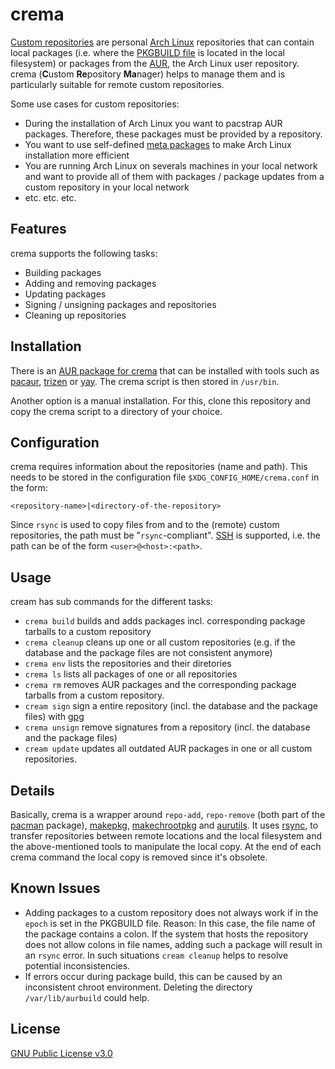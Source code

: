 # crema

[Custom repositories](https://wiki.archlinux.org/index.php/Pacman/Tips_and_tricks#Custom_local_repository) are personal [Arch Linux](https://www.archlinux.org/) repositories that can contain local packages (i.e. where the [PKGBUILD file](https://wiki.archlinux.org/index.php/PKGBUILD) is located in the local filesystem) or packages from the [AUR](https://aur.archlinux.org/), the Arch Linux user repository. crema (**C**ustom **Re**pository  **Ma**nager) helps to manage them and is particularly suitable for remote custom repositories. 

Some use cases for custom repositories:
* During the installation of Arch Linux you want to pacstrap AUR packages. Therefore, these packages must be provided by a repository.
* You want to use self-defined [meta packages](https://disconnected.systems/blog/archlinux-meta-packages/) to make Arch Linux installation more efficient
* You are running Arch Linux on severals machines in your local network and want to provide all of them with packages / package updates from a custom repository in your local network
* etc. etc. etc.

## Features

crema supports the following tasks:

* Building packages
* Adding and removing packages
* Updating packages
* Signing / unsigning packages and repositories
* Cleaning up repositories

## Installation

There is an [AUR package for crema](https://aur.archlinux.org/packages/crema-git/) that can be installed with tools such as [pacaur](https://github.com/E5ten/pacaur), [trizen](https://github.com/trizen/trizen) or [yay](https://github.com/Jguer/yay). The crema script is then stored in `/usr/bin`.

Another option is a manual installation. For this, clone this repository and copy the crema script to a directory of your choice.

## Configuration

crema requires information about the repositories (name and path). This needs to be stored in the configuration file `$XDG_CONFIG_HOME/crema.conf` in the form:

    <repository-name>|<directory-of-the-repository>

Since `rsync` is used to copy files from and to the (remote) custom repositories, the path must be "`rsync`-compliant". [SSH](https://en.wikipedia.org/wiki/Secure_Shell) is supported, i.e. the path can be of the form `<user>@<host>:<path>`. 

## Usage

cream has sub commands for the different tasks:

* `crema build` builds and adds packages incl. corresponding package tarballs to a custom repository
* `crema cleanup` cleans up one or all custom repositories (e.g. if the database and the package files are not consistent anymore)
* `crema env` lists the repositories and their diretories
* `crema ls` lists all packages of one or all repositories
* `crema rm` removes AUR packages and the corresponding package tarballs from a custom repository.
* `cream sign` sign a entire repository (incl. the database and the package files) with [gpg](https://gnupg.org/)
* `crema unsign` remove signatures from a repository (incl. the database and the package files)
* `cream update` updates all outdated AUR packages in one or all custom repositories.

## Details

Basically, crema is a wrapper around `repo-add`, `repo-remove` (both part of the [pacman](https://wiki.archlinux.org/index.php/Pacman) package), [makepkg](https://wiki.archlinux.org/index.php/Makepkg), [makechrootpkg](https://wiki.archlinux.org/index.php/DeveloperWiki:Building_in_a_clean_chroot) and [aurutils](https://github.com/AladW/aurutils). It uses [rsync](https://wiki.archlinux.org/index.php/Rsync), to transfer repositories between remote locations and the local filesystem and the above-mentioned tools to manipulate the local copy. At the end of each crema command the local copy is removed since it's obsolete.

## Known Issues

* Adding packages to a custom repository does not always work if in the `epoch` is set in the PKGBUILD file. Reason: In this case, the file name of the package contains a colon. If the system that hosts the repository does not allow colons in file names, adding such a package will result in an `rsync` error. In such situations `cream cleanup` helps to resolve potential inconsistencies.
* If errors occur during package build, this can be caused by an inconsistent chroot environment. Deleting the directory `/var/lib/aurbuild` could help.

## License

[GNU Public License v3.0](https://github.com/mipimipi/crema/blob/master/LICENSE)
